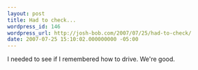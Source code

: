 ```yaml
---
layout: post
title: Had to check...
wordpress_id: 146
wordpress_url: http://josh-bob.com/2007/07/25/had-to-check/
date: 2007-07-25 15:10:02.000000000 -05:00
---
```

<!--Mime Type of File is image/jpeg --><div><a href="http://josh-bob.com/wp-photos/20070725-161002-1.jpg"><img src="http://josh-bob.com/wp-photos/thumb.20070725-161002-1.jpg" alt="" /></a></div> I needed to see if I remembered how to drive. We're good.
